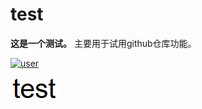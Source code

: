 # test
**这是一个测试。** 主要用于试用github仓库功能。

[![user](https://github.com/sparkgetwild)](https://github.com/sparkgetwild)

![image](https://github.com/sparkgetwild/test/blob/main/test/%E5%B1%8F%E5%B9%95%E6%88%AA%E5%9B%BE%202025-01-25%20142612.png)
